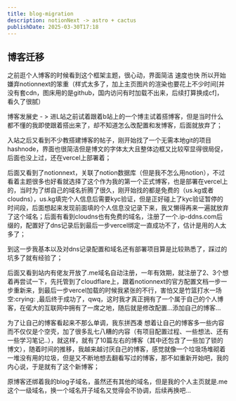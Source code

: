 ```yaml
---
title: blog-migration
description: notionNext -> astro + cactus
publishDate: 2025-03-30T17:18
---
```

博客迁移
---
之前逛个人博客的时候看到这个框架主题，很心动，界面简洁 速度也快
所以开始嫌弃notionnext的笨重（样式太多了，加上主页图片的渲染也要花上不少时间[并没有套cdn，图床用的是github，国内访问有时加载不出来，后续打算换成cf]，看久了很腻）

博客发展史 - > 
进L站之前试着跟着b站上的一个博主试着搭博客，但是当时什么都不懂的我即使跟着搭出来了，却不知道怎么改配置和发博客，后面就放弃了；

入站之后又看到不少教搭建博客的帖子，刚开始找了一个无需本地git的项目hashnode，界面也很简洁但是博文的字体太大且整体边框又比较窄显得很局促，后面也没上过，还在vercel上部署着；

后面又看到了notionnext，关联了notion数据库（但是我不怎么用notion），不过看着主题很多也好看就选择了这个作为我的第一个正式博客，也是部署在vercel上的，当时为了绑自己的域名折腾了很久，刚开始找的都是免费的（us.kg或者cloudns），us.kg填完个人信息后需要kyc验证，但是正好碰上了kyc验证暂停的时间段，后面想起来发现前面填的个人信息没记录下来，我又懒得再来一遍就放弃了这个域名；后面有看到cloudns也有免费的域名，注册了一个.ip-ddns.com后缀的，配置好了dns记录后到最后一步vercel绑定一直成功不了，估计是用的人太多了；

到这一步我基本以及对dns记录配置和域名还有部署项目算是比较熟悉了，踩过的坑多了就有经验了；

后面又看到站内有佬友开放了.me域名自动注册，一年有效期，就注册了2、3个想着再尝试一下，先托管到了cloudflare上，跟着notionnext的官方配置文档一步一步重新来，到最后一步vercel加载的时候我紧张的不行，害怕又是竹篮打水一场空:crying: ,最后终于成功了，qwq，这时我才真正拥有了一个属于自己的个人博客，在偌大的互联网中拥有了一席之地，随后就是修改配置...添加自己的博客...

为了让自己的博客看起来不那么单调，我东拼西凑 想着让自己的博客多一些内容而不仅仅是个空壳，加了很多乱七八糟的内容（有项目配置过程、一些想法、还有一些学习笔记..），就这样，就有了10篇左右的博客（其中还包含了一些加了锁的博文），随着时间的推移，我越来越讨厌自己的博客，感觉就像一个垃圾场堆砌着一堆没有用的垃圾，但是又不断地想去翻看写过的博客，那不如重新开始吧，我的内心说，于是就有了这个新博客；

原博客还绑着我的blog子域名，虽然还有其他的域名，但是我的个人主页就是.me这个一级域名，换一个域名开子域名又觉得会不协调，后续再换吧...
